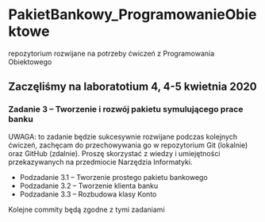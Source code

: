 # PakietBankowy_ProgramowanieObiektowe
repozytorium rozwijane na potrzeby ćwiczeń z Programowania Obiektowego

## Zaczęliśmy na laboratotium 4, 4-5 kwietnia 2020

### Zadanie 3 – Tworzenie i rozwój pakietu symulującego prace banku
UWAGA: to zadanie będzie sukcesywnie rozwijane podczas kolejnych ćwiczeń, zachęcam do przechowywania go w repozytorium Git (lokalnie) oraz GitHub (zdalnie). Proszę skorzystać z wiedzy i umiejętności przekazywanych na przedmiocie Narzędzia Informatyki.

* Podzadanie 3.1 – Tworzenie prostego pakietu bankowego
* Podzadanie 3.2 – Tworzenie klienta banku
* Podzadanie 3.3 – Rozbudowa klasy Konto

Kolejne commity będą zgodne z tymi zadaniami
